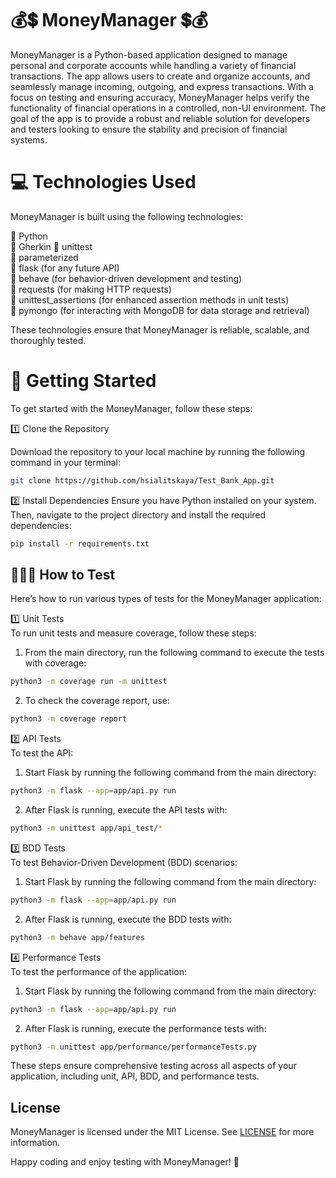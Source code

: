 # 💰💲 MoneyManager 💲💰

MoneyManager is a Python-based application designed to manage personal and corporate accounts while handling a variety of financial transactions. The app allows users to create and organize accounts, and seamlessly manage incoming, outgoing, and express transactions. With a focus on testing and ensuring accuracy, MoneyManager helps verify the functionality of financial operations in a controlled, non-UI environment. The goal of the app is to provide a robust and reliable solution for developers and testers looking to ensure the stability and precision of financial systems.

# 💻 Technologies Used

MoneyManager is built using the following technologies:

📍 Python   
📍 Gherkin
📍 unittest  
📍 parameterized  
📍 flask (for any future API)  
📍 behave (for behavior-driven development and testing)  
📍 requests (for making HTTP requests)  
📍 unittest_assertions (for enhanced assertion methods in unit tests)  
📍 pymongo (for interacting with MongoDB for data storage and retrieval)  

These technologies ensure that MoneyManager is reliable, scalable, and thoroughly tested.


# 🏁 Getting Started

To get started with the MoneyManager, follow these steps:

1️⃣ Clone the Repository  

Download the repository to your local machine by running the following command in your terminal:  
```bash
git clone https://github.com/hsialitskaya/Test_Bank_App.git
```

2️⃣ Install Dependencies
Ensure you have Python installed on your system. Then, navigate to the project directory and install the required dependencies:

```bash
pip install -r requirements.txt
```


## 👩🏼‍🔬 How to Test  
Here’s how to run various types of tests for the MoneyManager application:  

1️⃣ Unit Tests    
To run unit tests and measure coverage, follow these steps:  

1. From the main directory, run the following command to execute the tests with coverage:   
```bash
python3 -m coverage run -m unittest
```

2. To check the coverage report, use:
```bash
python3 -m coverage report
```

2️⃣ API Tests  
To test the API:

1. Start Flask by running the following command from the main directory:
```bash
python3 -m flask --app=app/api.py run
```

2. After Flask is running, execute the API tests with:
```bash
python3 -m unittest app/api_test/*
```


3️⃣ BDD Tests  
To test Behavior-Driven Development (BDD) scenarios:

1. Start Flask by running the following command from the main directory:
```bash
python3 -m flask --app=app/api.py run
```

2. After Flask is running, execute the BDD tests with:
```bash
python3 -m behave app/features
```


4️⃣ Performance Tests  
To test the performance of the application:

1. Start Flask by running the following command from the main directory:
```bash
python3 -m flask --app=app/api.py run
```

2. After Flask is running, execute the performance tests with:
```bash
python3 -m unittest app/performance/performanceTests.py
```

These steps ensure comprehensive testing across all aspects of your application, including unit, API, BDD, and performance tests.


## License
MoneyManager is licensed under the MIT License. See [LICENSE](https://github.com/hsialitskaya/Test_Bank_App/blob/main/LICENSE) for more information.


Happy coding and enjoy testing with MoneyManager! 🎉
